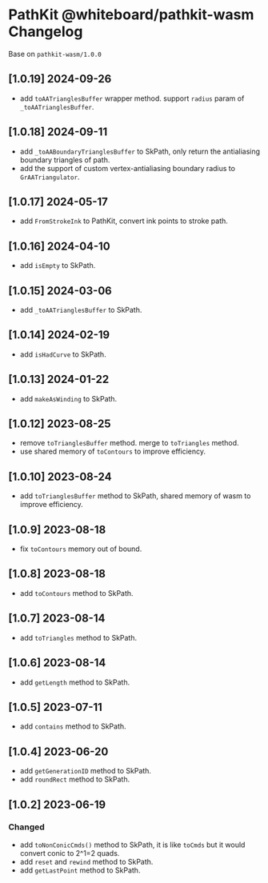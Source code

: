 # PathKit @whiteboard/pathkit-wasm Changelog

Base on `pathkit-wasm/1.0.0`

## [1.0.19] 2024-09-26

 - add `toAATrianglesBuffer` wrapper method. support `radius` param of `_toAATrianglesBuffer`.

## [1.0.18] 2024-09-11

 - add `_toAABoundaryTrianglesBuffer` to SkPath, only return the antialiasing boundary triangles of path.
 - add the support of custom vertex-antialiasing boundary radius to `GrAATriangulator`.

## [1.0.17] 2024-05-17

 - add `FromStrokeInk` to PathKit, convert ink points to stroke path.

## [1.0.16] 2024-04-10

 - add `isEmpty` to SkPath.

## [1.0.15] 2024-03-06

 - add `_toAATrianglesBuffer` to SkPath.

## [1.0.14] 2024-02-19

 - add `isHadCurve` to SkPath.

## [1.0.13] 2024-01-22

 - add `makeAsWinding` to SkPath.

## [1.0.12] 2023-08-25

 - remove `toTrianglesBuffer` method. merge to `toTriangles` method.
 - use shared memory of `toContours` to improve efficiency.

## [1.0.10] 2023-08-24

 - add `toTrianglesBuffer` method to SkPath, shared memory of wasm to improve efficiency.

## [1.0.9] 2023-08-18

 - fix `toContours` memory out of bound.

## [1.0.8] 2023-08-18

 - add `toContours` method to SkPath.

## [1.0.7] 2023-08-14

 - add `toTriangles` method to SkPath.

## [1.0.6] 2023-08-14

 - add `getLength` method to SkPath.

## [1.0.5] 2023-07-11

 - add `contains` method to SkPath.

## [1.0.4] 2023-06-20

 - add `getGenerationID` method to SkPath.
 - add `roundRect` method to SkPath.

## [1.0.2] 2023-06-19

### Changed

 - add `toNonConicCmds()` method to SkPath, it is like `toCmds` but it would convert conic to 2^1=2 quads.
 - add `reset` and `rewind` method to SkPath.
 - add `getLastPoint` method to SkPath.
